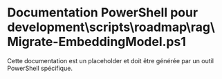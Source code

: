# Documentation PowerShell pour development\scripts\roadmap\rag\Migrate-EmbeddingModel.ps1

Cette documentation est un placeholder et doit être générée par un outil PowerShell spécifique.
